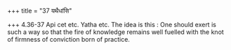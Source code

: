 +++
title = "37 यथैधांसि"

+++
4.36-37 Api cet etc. Yatha etc. The idea is this : One should exert is
such a way so that the fire of knowledge remains well fuelled with the
knot of firmness of conviction born of practice.
